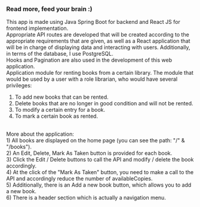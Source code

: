 ### Read more, feed your brain :)
This app is made using Java Spring Boot for backend and React JS for frontend implementation. <br />
Appropriate API routes are developed that will be created according to the appropriate requirements that are given, as well as a React application that will be in charge of displaying data and interacting with users. Additionally, in terms of the database, I use PostgreSQL. <br />
Hooks and Pagination are also used in the development of this web application.
<br />
Application module for renting books from a certain library. 
The module that would be used by a user with a role librarian, who would have several privileges:
1) To add new books that can be rented. <br />
2) Delete books that are no longer in good condition and will not be rented. <br />
3) To modify a certain entry for a book. <br />
4) To mark a certain book as rented. <br />
 <br />
More about the application: <br />
1) All books are displayed on the home page (you can see the path: "/" & "/books").  <br />
2) An Edit, Delete, Mark As Taken button is provided for each book.  <br />
3) Click the Edit / Delete buttons to call the API and modify / delete the book accordingly.  <br />
4) At the click of the "Mark As Taken" button, you need to make a call to the API and accordingly reduce the number of availableCopies.  <br />
5) Additionally, there is an Add a new book button, which allows you to add a new book.  <br />
6) There is a header section which is actually a navigation menu. <br />








